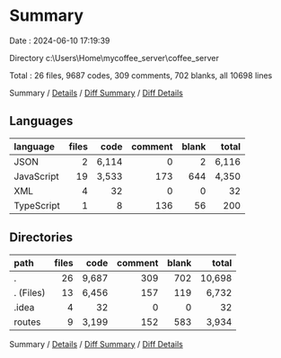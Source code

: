 # Summary

Date : 2024-06-10 17:19:39

Directory c:\\Users\\Home\\mycoffee_server\\coffee_server

Total : 26 files,  9687 codes, 309 comments, 702 blanks, all 10698 lines

Summary / [Details](details.md) / [Diff Summary](diff.md) / [Diff Details](diff-details.md)

## Languages
| language | files | code | comment | blank | total |
| :--- | ---: | ---: | ---: | ---: | ---: |
| JSON | 2 | 6,114 | 0 | 2 | 6,116 |
| JavaScript | 19 | 3,533 | 173 | 644 | 4,350 |
| XML | 4 | 32 | 0 | 0 | 32 |
| TypeScript | 1 | 8 | 136 | 56 | 200 |

## Directories
| path | files | code | comment | blank | total |
| :--- | ---: | ---: | ---: | ---: | ---: |
| . | 26 | 9,687 | 309 | 702 | 10,698 |
| . (Files) | 13 | 6,456 | 157 | 119 | 6,732 |
| .idea | 4 | 32 | 0 | 0 | 32 |
| routes | 9 | 3,199 | 152 | 583 | 3,934 |

Summary / [Details](details.md) / [Diff Summary](diff.md) / [Diff Details](diff-details.md)